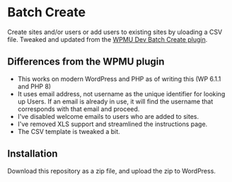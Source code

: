 # Batch Create

Create sites and/or users or add users to existing sites by uloading a CSV file. Tweaked and updated from the [WPMU Dev Batch Create plugin](https://github.com/wpmudev/batch-create/).

## Differences from the WPMU plugin
- This works on modern WordPress and PHP as of writing this (WP 6.1.1 and PHP 8)
- It uses email address, not username as the unique identifier for looking up Users. If an email is already in use, it will find the username that corresponds with that email and proceed.
- I've disabled welcome emails to users who are added to sites.
- I've removed XLS support and streamlined the instructions page.
- The CSV template is tweaked a bit.

## Installation
Download this repository as a zip file, and upload the zip to WordPress.